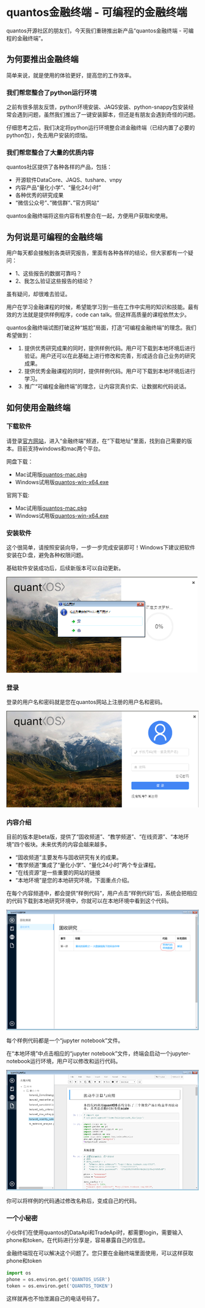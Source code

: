 # quantos金融终端 - 可编程的金融终端

quantos开源社区的朋友们，今天我们重磅推出新产品“quantos金融终端 - 可编程的金融终端”。

## 为何要推出金融终端

简单来说，就是使用的体验更好，提高您的工作效率。

### 我们帮您整合了python运行环境

之前有很多朋友反馈，python环境安装、JAQS安装、python-snappy包安装经常会遇到问题，虽然我们推出了一键安装脚本，但还是有朋友会遇到奇怪的问题。

仔细思考之后，我们决定将python运行环境整合进金融终端（已经内置了必要的python包），免去用户安装的烦恼。

### 我们帮您整合了大量的优质内容

quantos社区提供了各种各样的产品，包括：
+ 开源软件DataCore、JAQS、tushare、vnpy
+ 内容产品“量化小学”、“量化24小时”
+ 各种优秀的研究成果
+ “微信公众号”、”微信群“、”官方网站“

quantos金融终端将这些内容有机整合在一起，方便用户获取和使用。

## 为何说是可编程的金融终端

用户每天都会接触到各类研究报告，里面有各种各样的结论，但大家都有一个疑问：

+ 1、这些报告的数据可靠吗？
+ 2、我怎么验证这些报告的结论？

虽有疑问，却很难去验证。

用户在学习金融课程的时候，希望能学习到一些在工作中实用的知识和技能。最有效的方法就是提供样例程序，code can talk。但这样高质量的课程依然太少。

quantos金融终端试图打破这种“尴尬”局面，打造“可编程金融终端”的理念。我们希望做到：

+ 1. 提供优秀研究成果的同时，提供样例代码。用户可下载到本地环境后进行验证。用户还可以在此基础上进行修改和完善，形成适合自己业务的研究成果。
+ 2. 提供优秀金融课程的同时，提供样例代码。用户可下载到本地环境后进行学习。
+ 3. 推广“可编程金融终端”的理念，让内容货真价实、让数据和代码说话。

## 如何使用金融终端

### 下载软件

请登录[官方网站](https://www.quantos.org)，进入“金融终端”频道，在“下载地址”里面，找到自己需要的版本。目前支持windows和mac两个平台。

网盘下载：
+ Mac试用版[quantos-mac.pkg](https://pan.baidu.com/s/1htKCTNY)
+ Windows试用版[quantos-win-x64.exe](https://pan.baidu.com/s/1bqL3efd)

官网下载:
+ Mac试用版[quantos-mac.pkg](http://downloads.quantos.org:9080/quantos-mac.pkg)
+ Windows试用版[quantos-win-x64.exe](http://downloads.quantos.org:9080/quantos-win-x64.exe)

### 安装软件

这个很简单，请按照安装向导，一步一步完成安装即可！Windows下建议把软件安装在D:盘，避免各种权限问题。

基础软件安装成功后，后续新版本可以自动更新。

![](https://github.com/PKUJohnson/LearnJaqsByExample/blob/master/image/terminal_update.png)

### 登录

登录的用户名和密码就是您在quantos网站上注册的用户名和密码。

![](https://github.com/PKUJohnson/LearnJaqsByExample/blob/master/image/terminal_login.png)

### 内容介绍

目前的版本是beta版，提供了“固收频道”、“教学频道”、“在线资源”、“本地环境”四个板块。未来优秀的内容会越来越多。

+ “固收频道”主要发布与固收研究有关的成果。
+ “教学频道”集成了“量化小学”、“量化24小时”两个专业课程。
+ “在线资源”是一些重要的网站的链接
+ “本地环境”是您的本地研究环境，下面重点介绍。

在每个内容频道中，都会提供“样例代码”，用户点击“样例代码”后，系统会把相应的代码下载到本地研究环境中，你就可以在本地环境中看到这个代码。

![](https://github.com/PKUJohnson/LearnJaqsByExample/blob/master/image/terminal_samplecode.png)

每个样例代码都是一个“jupyter notebook”文件。

在“本地环境”中点击相应的“jupyter notebook”文件，终端会启动一个jupyter-notebook运行环境，用户可以修改和运行代码。

![](https://github.com/PKUJohnson/LearnJaqsByExample/blob/master/image/terminal_local.png)

你可以将样例的代码通过修改名称后，变成自己的代码。

### 一个小秘密

小伙伴们在使用quantos的DataApi和TradeApi时，都需要login，需要输入phone和token，在代码进行分享是，容易暴露自己的信息。

金融终端现在可以解决这个问题了。您只要在金融终端里面使用，可以这样获取phone和token

```python
import os
phone = os.environ.get('QUANTOS_USER')
token = os.environ.get('QUANTOS_TOKEN')
```

这样就再也不怕泄漏自己的电话号码了。


